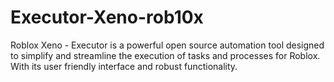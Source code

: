 # Executor-Xeno-rob10x
Roblox Xeno - Executor is a powerful open source automation tool designed to simplify and streamline the execution of tasks and processes for Roblox. With its user friendly interface and robust functionality.
